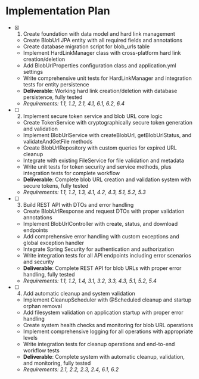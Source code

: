 # Implementation Plan

- [x] 1. Create foundation with data model and hard link management





  - Create BlobUrl JPA entity with all required fields and annotations
  - Create database migration script for blob_urls table
  - Implement HardLinkManager class with cross-platform hard link creation/deletion
  - Add BlobUrlProperties configuration class and application.yml settings
  - Write comprehensive unit tests for HardLinkManager and integration tests for entity persistence
  - **Deliverable**: Working hard link creation/deletion with database persistence, fully tested
  - _Requirements: 1.1, 1.2, 2.1, 4.1, 6.1, 6.2, 6.4_

- [ ] 2. Implement secure token service and blob URL core logic
  - Create TokenService with cryptographically secure token generation and validation
  - Implement BlobUrlService with createBlobUrl, getBlobUrlStatus, and validateAndGetFile methods
  - Create BlobUrlRepository with custom queries for expired URL cleanup
  - Integrate with existing FileService for file validation and metadata
  - Write unit tests for token security and service methods, plus integration tests for complete workflow
  - **Deliverable**: Complete blob URL creation and validation system with secure tokens, fully tested
  - _Requirements: 1.1, 1.2, 1.3, 4.1, 4.2, 4.3, 5.1, 5.2, 5.3_

- [ ] 3. Build REST API with DTOs and error handling
  - Create BlobUrlResponse and request DTOs with proper validation annotations
  - Implement BlobUrlController with create, status, and download endpoints
  - Add comprehensive error handling with custom exceptions and global exception handler
  - Integrate Spring Security for authentication and authorization
  - Write integration tests for all API endpoints including error scenarios and security
  - **Deliverable**: Complete REST API for blob URLs with proper error handling, fully tested
  - _Requirements: 1.1, 1.2, 1.4, 3.1, 3.2, 3.3, 4.3, 5.1, 5.2, 5.4_

- [ ] 4. Add automatic cleanup and system validation
  - Implement CleanupScheduler with @Scheduled cleanup and startup orphan removal
  - Add filesystem validation on application startup with proper error handling
  - Create system health checks and monitoring for blob URL operations
  - Implement comprehensive logging for all operations with appropriate levels
  - Write integration tests for cleanup operations and end-to-end workflow tests
  - **Deliverable**: Complete system with automatic cleanup, validation, and monitoring, fully tested
  - _Requirements: 2.1, 2.2, 2.3, 2.4, 6.1, 6.2_